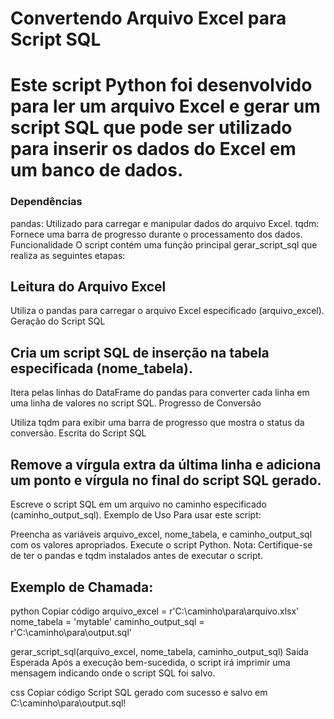 # Convertendo Arquivo Excel para Script SQL
# Este script Python foi desenvolvido para ler um arquivo Excel e gerar um script SQL que pode ser utilizado para inserir os dados do Excel em um banco de dados.

### Dependências
pandas: Utilizado para carregar e manipular dados do arquivo Excel.
tqdm: Fornece uma barra de progresso durante o processamento dos dados.
Funcionalidade
O script contém uma função principal gerar_script_sql que realiza as seguintes etapas:

## Leitura do Arquivo Excel

Utiliza o pandas para carregar o arquivo Excel especificado (arquivo_excel).
Geração do Script SQL

## Cria um script SQL de inserção na tabela especificada (nome_tabela).
Itera pelas linhas do DataFrame do pandas para converter cada linha em uma linha de valores no script SQL.
Progresso de Conversão

Utiliza tqdm para exibir uma barra de progresso que mostra o status da conversão.
Escrita do Script SQL

## Remove a vírgula extra da última linha e adiciona um ponto e vírgula no final do script SQL gerado.
Escreve o script SQL em um arquivo no caminho especificado (caminho_output_sql).
Exemplo de Uso
Para usar este script:

Preencha as variáveis arquivo_excel, nome_tabela, e caminho_output_sql com os valores apropriados.
Execute o script Python.
Nota: Certifique-se de ter o pandas e tqdm instalados antes de executar o script.

## Exemplo de Chamada:
python
Copiar código
arquivo_excel = r'C:\caminho\para\arquivo.xlsx'
nome_tabela = 'mytable'
caminho_output_sql = r'C:\caminho\para\output.sql'

gerar_script_sql(arquivo_excel, nome_tabela, caminho_output_sql)
Saída Esperada
Após a execução bem-sucedida, o script irá imprimir uma mensagem indicando onde o script SQL foi salvo.

css
Copiar código
Script SQL gerado com sucesso e salvo em C:\caminho\para\output.sql!
